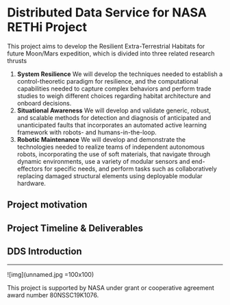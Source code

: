# Distributed Data Service for NASA RETHi Project

This project aims to develop the Resilient Extra-Terrestrial Habitats for future Moon/Mars expedition, which is divided into three related research thrusts

1. **System Resilience** We will develop the techniques needed to establish a control-theoretic paradigm for resilience, and the computational capabilities needed to capture complex behaviors and perform trade studies to weigh different choices regarding habitat architecture and onboard decisions.
2. **Situational Awareness** We will develop and validate generic, robust, and scalable methods for detection and diagnosis of anticipated and unanticipated faults that incorporates an automated active learning framework with robots- and humans-in-the-loop.
3. **Robotic Maintenance** We will develop and demonstrate the technologies needed to realize teams of independent autonomous robots, incorporating the use of soft materials, that navigate through dynamic environments, use a variety of modular sensors and end-effectors for specific needs, and perform tasks such as collaboratively replacing damaged structural elements using deployable modular hardware.

## Project motivation

## Project Timeline & Deliverables

## DDS Introduction


---
![img](unnamed.jpg =100x100)

This project is supported by NASA under grant or cooperative agreement award number 80NSSC19K1076.
